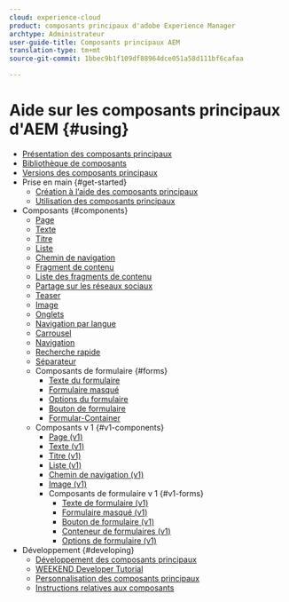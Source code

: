 ```yaml
---
cloud: experience-cloud
product: composants principaux d'adobe Experience Manager
archtype: Administrateur
user-guide-title: Composants principaux AEM
translation-type: tm+mt
source-git-commit: 1bbec9b1f109df88964dce051a58d111bf6cafaa

---
```



# Aide sur les composants principaux d&#39;AEM {#using}

+ [Présentation des composants principaux](introduction.md)
+ [Bibliothèque de composants](http://opensource.adobe.com/aem-core-wcm-components/library.html)
+ [Versions des composants principaux](versions.md)
+ Prise en main {#get-started}
   + [Création à l’aide des composants principaux](authoring.md)
   + [Utilisation des composants principaux](using.md)
+ Composants {#components}
   + [Page](page.md)
   + [Texte](text.md)
   + [Titre](title.md)
   + [Liste](list.md)
   + [Chemin de navigation](breadcrumb.md)
   + [Fragment de contenu](content-fragment-component.md)
   + [Liste des fragments de contenu](content-fragment-list.md)
   + [Partage sur les réseaux sociaux](sharing.md)
   + [Teaser](teaser.md)
   + [Image](image.md)
   + [Onglets](tabs.md)
   + [Navigation par langue](language-navigation.md)
   + [Carrousel](carousel.md)
   + [Navigation](navigation.md)
   + [Recherche rapide](quick-search.md)
   + [Séparateur](separator.md)
   + Composants de formulaire {#forms}
      + [Texte du formulaire](form-text.md)
      + [Formulaire masqué](form-hidden.md)
      + [Options du formulaire](form-options.md)
      + [Bouton de formulaire](form-button.md)
      + [Formular-Container](form-container.md)
   + Composants v 1 {#v1-components}
      + [Page (v1)](page-v1.md)
      + [Texte (v1)](text-v1.md)
      + [Titre (v1)](title-v1.md)
      + [Liste (v1)](list-v1.md)
      + [Chemin de navigation (v1)](breadcrumb-v1.md)
      + [Image (v1)](image-v1.md)
      + Composants de formulaire v 1 {#v1-forms}
         + [Texte de formulaire (v1)](form-text-v1.md)
         + [Formulaire masqué (v1)](form-hidden-v1.md)
         + [Bouton de formulaire (v1)](form-button-v1.md)
         + [Conteneur de formulaires (v1)](form-container-v1.md)
         + [Options de formulaire (v1)](form-options-v1.md)
+ Développement {#developing}
   + [Développement des composants principaux](developing.md)
   + [WEEKEND Developer Tutorial](https://helpx.adobe.com/experience-manager/6-4/sites/developing/using/getting-started.html)
   + [Personnalisation des composants principaux](customizing.md)
   + [Instructions relatives aux composants](guidelines.md)

